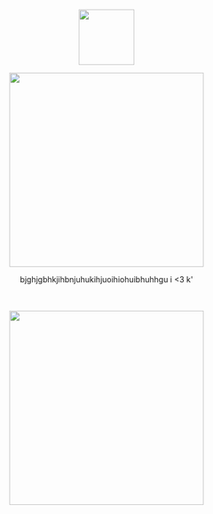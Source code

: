 #

<p align="center">
    <img width="100" src="https://www.fightersgeneration.com/characters2/k-intro-walk.gif" alt="">
</p>

<p align="center">
    <img width="350" src="https://files.catbox.moe/7nnhnk.gif" alt="">
</p>

<p align="center">
bjghjgbhkjihbnjuhukihjuoihiohuibhuhhgu i <3 k'
</p>
ㅤ
<p align="center">
    <img width="350" src="https://files.catbox.moe/7nnhnk.gif" alt="">
</p>

#
